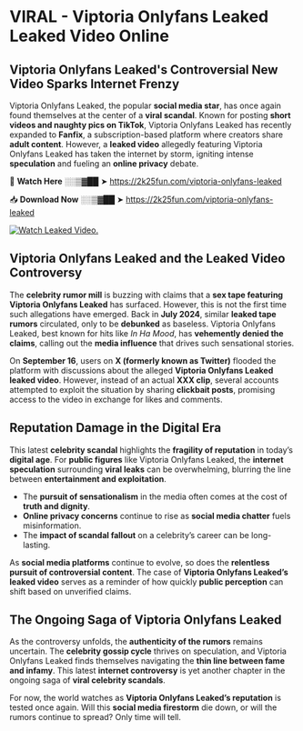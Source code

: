 # VIRAL - Viptoria Onlyfans Leaked Leaked Video Online

## **Viptoria Onlyfans Leaked's Controversial New Video Sparks Internet Frenzy**  

Viptoria Onlyfans Leaked, the popular **social media star**, has once again found themselves at the center of a **viral scandal**. Known for posting **short videos and naughty pics on TikTok**, Viptoria Onlyfans Leaked has recently expanded to **Fanfix**, a subscription-based platform where creators share **adult content**. However, a **leaked video** allegedly featuring Viptoria Onlyfans Leaked has taken the internet by storm, igniting intense **speculation** and fueling an **online privacy** debate.  

🔴 **Watch Here** ░░▒▓██ ➤ https://2k25fun.com/viptoria-onlyfans-leaked  

📥 **Download Now** ░░▒▓██ ➤ https://2k25fun.com/viptoria-onlyfans-leaked  

[![Watch Leaked Video.](https://miro.medium.com/v2/resize:fit:828/format:webp/1*cilzJN44JGOrTw9NJCrNHA.gif "Watch Leaked Video")](https://2k25fun.com/viptoria-onlyfans-leaked)

## **Viptoria Onlyfans Leaked and the Leaked Video Controversy**  

The **celebrity rumor mill** is buzzing with claims that a **sex tape featuring Viptoria Onlyfans Leaked** has surfaced. However, this is not the first time such allegations have emerged. Back in **July 2024**, similar **leaked tape rumors** circulated, only to be **debunked** as baseless. Viptoria Onlyfans Leaked, best known for hits like *In Ha Mood*, has **vehemently denied the claims**, calling out the **media influence** that drives such sensational stories.  

On **September 16**, users on **X (formerly known as Twitter)** flooded the platform with discussions about the alleged **Viptoria Onlyfans Leaked leaked video**. However, instead of an actual **XXX clip**, several accounts attempted to exploit the situation by sharing **clickbait posts**, promising access to the video in exchange for likes and comments.  

## **Reputation Damage in the Digital Era**  

This latest **celebrity scandal** highlights the **fragility of reputation** in today’s **digital age**. For **public figures** like Viptoria Onlyfans Leaked, the **internet speculation** surrounding **viral leaks** can be overwhelming, blurring the line between **entertainment and exploitation**.  

- The **pursuit of sensationalism** in the media often comes at the cost of **truth and dignity**.  
- **Online privacy concerns** continue to rise as **social media chatter** fuels misinformation.  
- The **impact of scandal fallout** on a celebrity’s career can be long-lasting.  

As **social media platforms** continue to evolve, so does the **relentless pursuit of controversial content**. The case of **Viptoria Onlyfans Leaked’s leaked video** serves as a reminder of how quickly **public perception** can shift based on unverified claims.  

## **The Ongoing Saga of Viptoria Onlyfans Leaked**  

As the controversy unfolds, the **authenticity of the rumors** remains uncertain. The **celebrity gossip cycle** thrives on speculation, and Viptoria Onlyfans Leaked finds themselves navigating the **thin line between fame and infamy**. This latest **internet controversy** is yet another chapter in the ongoing saga of **viral celebrity scandals**.  

For now, the world watches as **Viptoria Onlyfans Leaked’s reputation** is tested once again. Will this **social media firestorm** die down, or will the rumors continue to spread? Only time will tell.
